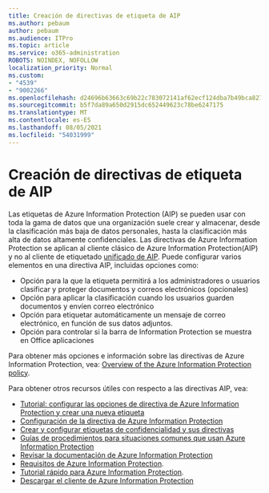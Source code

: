 ```yaml
---
title: Creación de directivas de etiqueta de AIP
ms.author: pebaum
author: pebaum
ms.audience: ITPro
ms.topic: article
ms.service: o365-administration
ROBOTS: NOINDEX, NOFOLLOW
localization_priority: Normal
ms.custom:
- "4539"
- "9002266"
ms.openlocfilehash: d24696b63663c69b22c783072141af62ecf124dba7b49bca827381f39f88640e
ms.sourcegitcommit: b5f7da89a650d2915dc652449623c78be6247175
ms.translationtype: MT
ms.contentlocale: es-ES
ms.lasthandoff: 08/05/2021
ms.locfileid: "54031999"
---
```

# <a name="creating-aip-label-policies"></a>Creación de directivas de etiqueta de AIP

Las etiquetas de Azure Information Protection (AIP) se pueden usar con toda la gama de datos que una organización suele crear y almacenar, desde la clasificación más baja de datos personales, hasta la clasificación más alta de datos altamente confidenciales. Las directivas de Azure Information Protection se aplican al cliente clásico de Azure Information Protection(AIP) y no al cliente de etiquetado  [unificado de AIP](https://docs.microsoft.com/azure/information-protection/rms-client/unifiedlabelingclient-version-release-history). Puede configurar varios elementos en una directiva AIP, incluidas opciones como:

- Opción para la que la etiqueta permitirá a los administradores o usuarios clasificar y proteger documentos y correos electrónicos (opcionales)
- Opción para aplicar la clasificación cuando los usuarios guarden documentos y envíen correo electrónico
- Opción para etiquetar automáticamente un mensaje de correo electrónico, en función de sus datos adjuntos.
- Opción para controlar si la barra de Information Protection se muestra en Office aplicaciones

Para obtener más opciones e información sobre las directivas de Azure Information Protection, vea: [Overview of the Azure Information Protection policy](https://docs.microsoft.com/azure/information-protection/overview-policy).  

Para obtener otros recursos útiles con respecto a las directivas AIP, vea:

- [Tutorial: configurar las opciones de directiva de Azure Information Protection y crear una nueva etiqueta](https://docs.microsoft.com/azure/information-protection/infoprotect-quick-start-tutorial)  
- [Configuración de la directiva de Azure Information Protection](https://docs.microsoft.com/azure/information-protection/configure-policy)  
- [Crear y configurar etiquetas de confidencialidad y sus directivas](https://docs.microsoft.com/microsoft-365/compliance/create-sensitivity-labels)  
- [Guías de procedimientos para situaciones comunes que usan Azure Information Protection](https://docs.microsoft.com/azure/information-protection/how-to-guides)  
- [Revisar la documentación de Azure Information Protection](https://docs.microsoft.com/azure/information-protection/what-is-information-protection)  
- [Requisitos de Azure Information Protection](https://docs.microsoft.com/azure/information-protection/get-started/requirements).  
- [Tutorial rápido para Azure Information Protection](https://docs.microsoft.com/azure/information-protection/get-started/infoprotect-quick-start-tutorial).  
- [Descargar el cliente de Azure Information Protection](https://www.microsoft.com/download/details.aspx?id=53018)